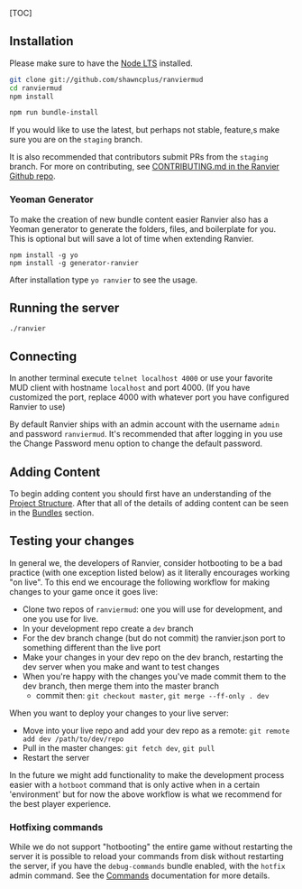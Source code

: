 [TOC]

## Installation

Please make sure to have the [Node LTS](https://nodejs.org/en/) installed.

```sh
git clone git://github.com/shawncplus/ranviermud
cd ranviermud
npm install

npm run bundle-install
```

If you would like to use the latest, but perhaps not stable, feature,s make sure you are on the
`staging` branch.

It is also recommended that contributors submit PRs from the `staging` branch. For more on contributing, see [CONTRIBUTING.md in the Ranvier Github repo](https://github.com/shawncplus/ranviermud/blob/staging/CONTRIBUTING.md).

### Yeoman Generator

To make the creation of new bundle content easier Ranvier also has a Yeoman generator to generate the folders, files,
and boilerplate for you. This is optional but will save a lot of time when extending Ranvier.

    npm install -g yo
    npm install -g generator-ranvier

After installation type `yo ranvier` to see the usage.

## Running the server

    ./ranvier

## Connecting

In another terminal execute `telnet localhost 4000` or use your favorite MUD client with hostname `localhost` and port 4000.
(If you have customized the port, replace 4000 with whatever port you have configured Ranvier to use)

By default Ranvier ships with an admin account with the username `admin` and password `ranviermud`. It's recommended
that after logging in you use the Change Password menu option to change the default password.

## Adding Content

To begin adding content you should first have an understanding of the [Project Structure](structure.md). After that all
of the details of adding content can be seen in the [Bundles](extending/bundles.md) section.

## Testing your changes

In general we, the developers of Ranvier, consider hotbooting to be a bad practice (with one exception listed below)  as
it literally encourages working "on live". To this end we encourage the following workflow for making changes to your
game once it goes live:

* Clone two repos of `ranviermud`: one you will use for development, and one you use for live.
* In your development repo create a `dev` branch
* For the dev branch change (but do not commit) the ranvier.json port to something different than the live port
* Make your changes in your dev repo on the dev branch, restarting the dev server when you make and want to test changes
* When you're happy with the changes you've made commit them to the dev branch, then merge them into the master branch
  - commit then: `git checkout master`, `git merge --ff-only . dev`

When you want to deploy your changes to your live server:

* Move into your live repo and add your dev repo as a remote: `git remote add dev /path/to/dev/repo`
* Pull in the master changes: `git fetch dev`, `git pull`
* Restart the server

In the future we might add functionality to make the development process easier with a `hotboot` command that is only
active when in a certain 'environment' but for now the above workflow is what we recommend for the best player
experience.

### Hotfixing commands

While we do not support "hotbooting" the entire game without restarting the server it is possible to reload your
commands from disk without restarting the server, if you have the `debug-commands` bundle enabled, with the `hotfix`
admin command. See the [Commands](extending/commands.md) documentation for more details.
